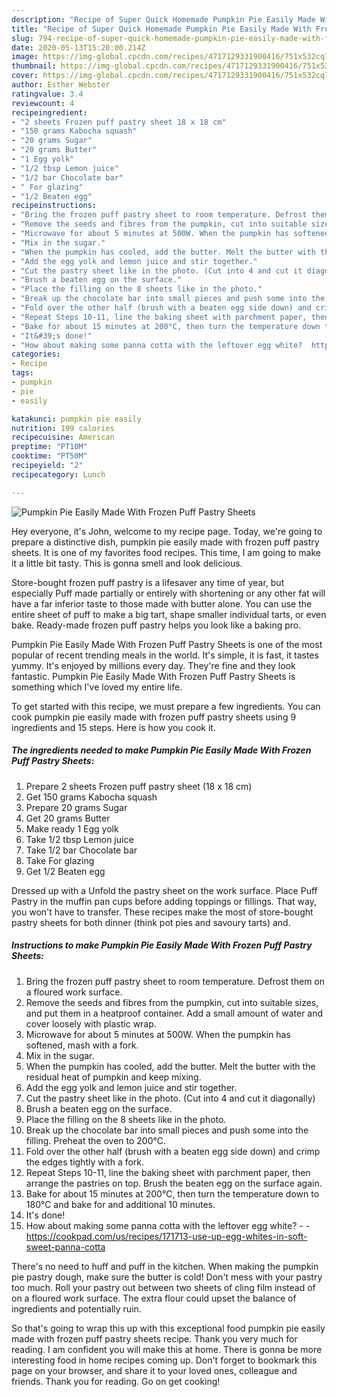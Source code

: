 ```yaml
---
description: "Recipe of Super Quick Homemade Pumpkin Pie Easily Made With Frozen Puff Pastry Sheets"
title: "Recipe of Super Quick Homemade Pumpkin Pie Easily Made With Frozen Puff Pastry Sheets"
slug: 794-recipe-of-super-quick-homemade-pumpkin-pie-easily-made-with-frozen-puff-pastry-sheets
date: 2020-05-13T15:20:00.214Z
image: https://img-global.cpcdn.com/recipes/4717129331900416/751x532cq70/pumpkin-pie-easily-made-with-frozen-puff-pastry-sheets-recipe-main-photo.jpg
thumbnail: https://img-global.cpcdn.com/recipes/4717129331900416/751x532cq70/pumpkin-pie-easily-made-with-frozen-puff-pastry-sheets-recipe-main-photo.jpg
cover: https://img-global.cpcdn.com/recipes/4717129331900416/751x532cq70/pumpkin-pie-easily-made-with-frozen-puff-pastry-sheets-recipe-main-photo.jpg
author: Esther Webster
ratingvalue: 3.4
reviewcount: 4
recipeingredient:
- "2 sheets Frozen puff pastry sheet 18 x 18 cm"
- "150 grams Kabocha squash"
- "20 grams Sugar"
- "20 grams Butter"
- "1 Egg yolk"
- "1/2 tbsp Lemon juice"
- "1/2 bar Chocolate bar"
- " For glazing"
- "1/2 Beaten egg"
recipeinstructions:
- "Bring the frozen puff pastry sheet to room temperature. Defrost them on a floured work surface."
- "Remove the seeds and fibres from the pumpkin, cut into suitable sizes, and put them in a heatproof container. Add a small amount of water and cover loosely with plastic wrap."
- "Microwave for about 5 minutes at 500W. When the pumpkin has softened, mash with a fork."
- "Mix in the sugar."
- "When the pumpkin has cooled, add the butter. Melt the butter with the residual heat of pumpkin and keep mixing."
- "Add the egg yolk and lemon juice and stir together."
- "Cut the pastry sheet like in the photo. (Cut into 4 and cut it diagonally)"
- "Brush a beaten egg on the surface."
- "Place the filling on the 8 sheets like in the photo."
- "Break up the chocolate bar into small pieces and push some into the filling. Preheat the oven to 200°C."
- "Fold over the other half (brush with a beaten egg side down) and crimp the edges tightly with a fork."
- "Repeat Steps 10-11, line the baking sheet with parchment paper, then arrange the pastries on top. Brush the beaten egg on the surface again."
- "Bake for about 15 minutes at 200°C, then turn the temperature down to 180°C and bake for and additional 10 minutes."
- "It&#39;s done!"
- "How about making some panna cotta with the leftover egg white?  https://cookpad.com/us/recipes/171713-use-up-egg-whites-in-soft-sweet-panna-cotta"
categories:
- Recipe
tags:
- pumpkin
- pie
- easily

katakunci: pumpkin pie easily 
nutrition: 199 calories
recipecuisine: American
preptime: "PT10M"
cooktime: "PT50M"
recipeyield: "2"
recipecategory: Lunch

---
```



![Pumpkin Pie Easily Made With Frozen Puff Pastry Sheets](https://img-global.cpcdn.com/recipes/4717129331900416/751x532cq70/pumpkin-pie-easily-made-with-frozen-puff-pastry-sheets-recipe-main-photo.jpg)

Hey everyone, it's John, welcome to my recipe page. Today, we're going to prepare a distinctive dish, pumpkin pie easily made with frozen puff pastry sheets. It is one of my favorites food recipes. This time, I am going to make it a little bit tasty. This is gonna smell and look delicious.

Store-bought frozen puff pastry is a lifesaver any time of year, but especially Puff made partially or entirely with shortening or any other fat will have a far inferior taste to those made with butter alone. You can use the entire sheet of puff to make a big tart, shape smaller individual tarts, or even bake. Ready-made frozen puff pastry helps you look like a baking pro.

Pumpkin Pie Easily Made With Frozen Puff Pastry Sheets is one of the most popular of recent trending meals in the world. It's simple, it is fast, it tastes yummy. It's enjoyed by millions every day. They're fine and they look fantastic. Pumpkin Pie Easily Made With Frozen Puff Pastry Sheets is something which I've loved my entire life.


To get started with this recipe, we must prepare a few ingredients. You can cook pumpkin pie easily made with frozen puff pastry sheets using 9 ingredients and 15 steps. Here is how you cook it.

<!--inarticleads1-->

##### The ingredients needed to make Pumpkin Pie Easily Made With Frozen Puff Pastry Sheets:

1. Prepare 2 sheets Frozen puff pastry sheet (18 x 18 cm)
1. Get 150 grams Kabocha squash
1. Prepare 20 grams Sugar
1. Get 20 grams Butter
1. Make ready 1 Egg yolk
1. Take 1/2 tbsp Lemon juice
1. Take 1/2 bar Chocolate bar
1. Take  For glazing
1. Get 1/2 Beaten egg


Dressed up with a Unfold the pastry sheet on the work surface. Place Puff Pastry in the muffin pan cups before adding toppings or fillings. That way, you won&#39;t have to transfer. These recipes make the most of store-bought pastry sheets for both dinner (think pot pies and savoury tarts) and. 

<!--inarticleads2-->

##### Instructions to make Pumpkin Pie Easily Made With Frozen Puff Pastry Sheets:

1. Bring the frozen puff pastry sheet to room temperature. Defrost them on a floured work surface.
1. Remove the seeds and fibres from the pumpkin, cut into suitable sizes, and put them in a heatproof container. Add a small amount of water and cover loosely with plastic wrap.
1. Microwave for about 5 minutes at 500W. When the pumpkin has softened, mash with a fork.
1. Mix in the sugar.
1. When the pumpkin has cooled, add the butter. Melt the butter with the residual heat of pumpkin and keep mixing.
1. Add the egg yolk and lemon juice and stir together.
1. Cut the pastry sheet like in the photo. (Cut into 4 and cut it diagonally)
1. Brush a beaten egg on the surface.
1. Place the filling on the 8 sheets like in the photo.
1. Break up the chocolate bar into small pieces and push some into the filling. Preheat the oven to 200°C.
1. Fold over the other half (brush with a beaten egg side down) and crimp the edges tightly with a fork.
1. Repeat Steps 10-11, line the baking sheet with parchment paper, then arrange the pastries on top. Brush the beaten egg on the surface again.
1. Bake for about 15 minutes at 200°C, then turn the temperature down to 180°C and bake for and additional 10 minutes.
1. It&#39;s done!
1. How about making some panna cotta with the leftover egg white? -  - https://cookpad.com/us/recipes/171713-use-up-egg-whites-in-soft-sweet-panna-cotta


There&#39;s no need to huff and puff in the kitchen. When making the pumpkin pie pastry dough, make sure the butter is cold! Don&#39;t mess with your pastry too much. Roll your pastry out between two sheets of cling film instead of on a floured work surface. The extra flour could upset the balance of ingredients and potentially ruin. 

So that's going to wrap this up with this exceptional food pumpkin pie easily made with frozen puff pastry sheets recipe. Thank you very much for reading. I am confident you will make this at home. There is gonna be more interesting food in home recipes coming up. Don't forget to bookmark this page on your browser, and share it to your loved ones, colleague and friends. Thank you for reading. Go on get cooking!
